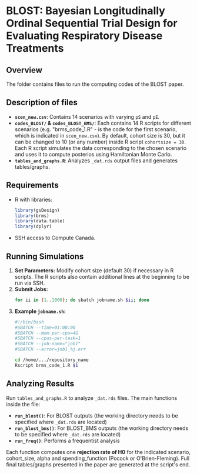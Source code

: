 # BLOST: Bayesian Longitudinally Ordinal Sequential Trial Design for Evaluating Respiratory Disease Treatments

## **Overview**
The folder contains files to run the computing codes of the BLOST paper.

## **Description of files**
- **`scen_new.csv`**: Contains 14 scenarios with varying `pS` and `pE`.
- **`codes_BLOST/` & `codes_BLOST_BMS/`**: Each contains 14 R scripts for different scenarios (e.g. "brms_code_1.R" - is the code for the first scenario, which is indicated in `scen_new.csv`). By default, cohort size is 30, but it can be changed to 10 (or any number) inside R script `cohortsize = 30`. Each R script simulates the data corresponding to the chosen scenario and uses it to compute posterios using Hamiltonian Monte Carlo.
- **`tables_and_graphs.R`**: Analyzes `_dat.rds` output files and generates tables/graphs.

## **Requirements**
- R with libraries:
  ```r
  library(gsDesign)
  library(brms)
  library(data.table)
  library(dplyr)
  ```
- SSH access to Compute Canada.

## **Running Simulations**
1. **Set Parameters:** Modify cohort size (default 30) if necessary in R scripts. The R scripts also contain additional lines at the beginning to be run via SSH.
2. **Submit Jobs:**
   ```bash
   for ii in {1..1000}; do sbatch jobname.sh $ii; done
   ```
3. **Example `jobname.sh`:**
   ```bash
   #!/bin/bash
   #SBATCH --time=01:00:00
   #SBATCH --mem-per-cpu=4G
   #SBATCH --cpus-per-task=1
   #SBATCH --job-name="job1"
   #SBATCH --error=job1_%j.err

   cd /home/.../repository_name
   Rscript brms_code_1.R $1
   ```

## **Analyzing Results**
Run `tables_and_graphs.R` to analyze `_dat.rds` files. The main functions inside the file:
- **`run_blost()`**: For BLOST outputs (the working directory needs to be specified where `_dat.rds` are located)
- **`run_blost_bms()`**: For BLOST_BMS outputs (the working directory needs to be specified where `_dat.rds` are located)
- **`run_freq()`**: Performs a frequentist analysis 

Each function computes one **rejection rate of H0** for the indicated scenario, cohort_size, alpha and spending_function (Pocock or O'Brien-Fleming). Full final tables/graphs presented in the paper are generated at the script's end.


